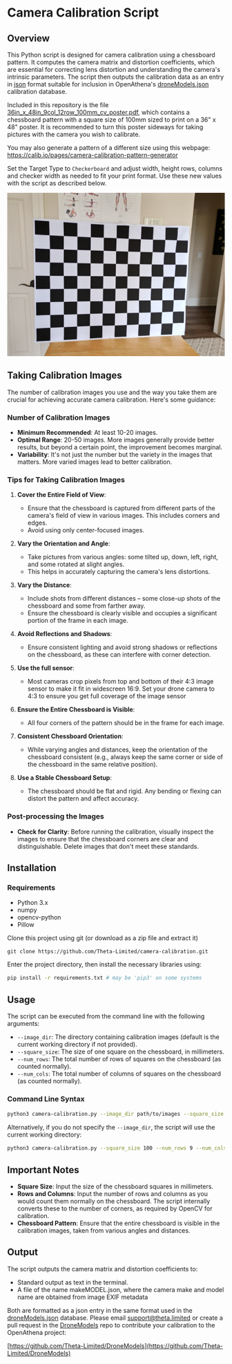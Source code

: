 # Camera Calibration Script

## Overview
This Python script is designed for camera calibration using a chessboard pattern. It computes the camera matrix and distortion coefficients, which are essential for correcting lens distortion and understanding the camera's intrinsic parameters. The script then outputs the calibration data as an entry in [json](https://en.wikipedia.org/wiki/JSON) format suitable for inclusion in OpenAthena's [droneModels.json](https://github.com/Theta-Limited/DroneModels) calibration database.

Included in this repository is the file [36in_x_48in_9col_12row_100mm_cv_poster.pdf](./36in_x_48in_9col_12row_100mm_cv_poster.pdf), which contains a chessboard pattern with a square size of 100mm sized to print on a 36" x 48" poster. It is recommended to turn this poster sideways for taking pictures with the camera you wish to calibrate.

You may also generate a pattern of a different size using this webpage:
https://calib.io/pages/camera-calibration-pattern-generator

Set the Target Type to `Checkerboard` and adjust width, height rows, columns and checker width as needed to fit your print format. Use these new values with the script as described below.

![Picture taken by Mini3Pro of the chessboard pattern printed on poster paper](./DJI_0218.JPG)

## Taking Calibration Images

The number of calibration images you use and the way you take them are crucial for achieving accurate camera calibration. Here's some guidance:

### Number of Calibration Images

- **Minimum Recommended**: At least 10-20 images.
- **Optimal Range**: 20-50 images. More images generally provide better results, but beyond a certain point, the improvement becomes marginal.
- **Variability**: It's not just the number but the variety in the images that matters. More varied images lead to better calibration.

### Tips for Taking Calibration Images

1. **Cover the Entire Field of View**:
   - Ensure that the chessboard is captured from different parts of the camera's field of view in various images. This includes corners and edges.
   - Avoid using only center-focused images.

2. **Vary the Orientation and Angle**:
   - Take pictures from various angles: some tilted up, down, left, right, and some rotated at slight angles.
   - This helps in accurately capturing the camera's lens distortions.

3. **Vary the Distance**:
   - Include shots from different distances – some close-up shots of the chessboard and some from farther away.
   - Ensure the chessboard is clearly visible and occupies a significant portion of the frame in each image.

4. **Avoid Reflections and Shadows**:
   - Ensure consistent lighting and avoid strong shadows or reflections on the chessboard, as these can interfere with corner detection.

5. **Use the full sensor**:
   - Most cameras crop pixels from top and bottom of their 4:3 image sensor to make it fit in widescreen 16:9. Set your drone camera to 4:3 to ensure you get full coverage of the image sensor

6. **Ensure the Entire Chessboard is Visible**:
   - All four corners of the pattern should be in the frame for each image.

7. **Consistent Chessboard Orientation**:
   - While varying angles and distances, keep the orientation of the chessboard consistent (e.g., always keep the same corner or side of the chessboard in the same relative position).

8. **Use a Stable Chessboard Setup**:
   - The chessboard should be flat and rigid. Any bending or flexing can distort the pattern and affect accuracy.

### Post-processing the Images

- **Check for Clarity**: Before running the calibration, visually inspect the images to ensure that the chessboard corners are clear and distinguishable. Delete images that don't meet these standards.

## Installation

### Requirements
- Python 3.x
- numpy
- opencv-python
- Pillow

Clone this project using git (or download as a zip file and extract it)
```
git clone https://github.com/Theta-Limited/camera-calibration.git
```

Enter the project directory, then install the necessary libraries using:
```bash
pip install -r requirements.txt # may be 'pip3' on some systems
```

## Usage
The script can be executed from the command line with the following arguments:
- `--image_dir`: The directory containing calibration images (default is the current working directory if not provided).
- `--square_size`: The size of one square on the chessboard, in millimeters.
- `--num_rows`: The total number of rows of squares on the chessboard (as counted normally).
- `--num_cols`: The total number of columns of squares on the chessboard (as counted normally).

### Command Line Syntax
```bash
python3 camera-calibration.py --image_dir path/to/images --square_size 100 --num_rows 9 --num_cols 12
```

Alternatively, if you do not specify the `--image_dir`, the script will use the current working directory:
```bash
python3 camera-calibration.py --square_size 100 --num_rows 9 --num_cols 12
```

## Important Notes
- **Square Size**: Input the size of the chessboard squares in millimeters.
- **Rows and Columns**: Input the number of rows and columns as you would count them normally on the chessboard. The script internally converts these to the number of corners, as required by OpenCV for calibration.
- **Chessboard Pattern**: Ensure that the entire chessboard is visible in the calibration images, taken from various angles and distances.

## Output
The script outputs the camera matrix and distortion coefficients to:
- Standard output as text in the terminal.
- A file of the name makeMODEL.json, where the camera make and model name are obtained from image EXIF metadata

Both are formatted as a json entry in the same format used in the [droneModels.json](https://github.com/Theta-Limited/DroneModels) database. Please email [support@theta.limited](mailto:support@theta.limited?subject=[GitHub]%20My%20Drone%20Calibration) or create a pull request in the [DroneModels](https://github.com/Theta-Limited/DroneModels) repo to contribute your calibration to the OpenAthena project:

[https://github.com/Theta-Limited/DroneModels](https://github.com/Theta-Limited/DroneModels)